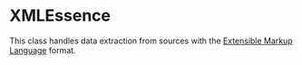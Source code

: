 # XMLEssence
This class handles data extraction from sources with the [Extensible Markup Language](http://en.wikipedia.org/wiki/XML) format.
